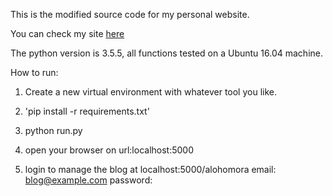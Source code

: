 This is the modified source code for my personal website.

You can check my site [here](https://dorisxiang.herokuapp.com/)

The python version is 3.5.5, all functions tested on a Ubuntu 16.04 machine.


How to run:

1) Create a new virtual environment with whatever tool you like.
2) 'pip install -r requirements.txt'
3) python run.py 

4) open your browser on url:localhost:5000

5) login to manage the blog at localhost:5000/alohomora
email: blog@example.com
password: 


